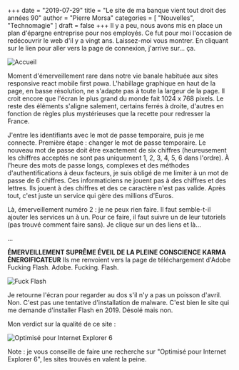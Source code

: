 +++
date        = "2019-07-29"
title       = "Le site de ma banque vient tout droit des années 90"
author      = "Pierre Morsa"
categories  = [ "Nouvelles", "Technomagie" ]
draft       = false
+++
Il y a peu, nous avons mis en place un plan d'épargne entreprise pour nos employés. Ce fut pour moi l'occasion de redécouvrir le web d'il y a vingt ans. Laissez-moi vous montrer. En cliquant sur le lien pour aller vers la page de connexion, j'arrive sur... ça.

![Accueil](/pictures/2019/07/ecran-accueil.jpg)

Moment d'émerveillement rare dans notre vie banale habituée aux sites responsive react mobile first powa. L'habillage graphique en haut de la page, en basse résolution, ne s'adapte pas à toute la largeur de la page. Il croit encore que l'écran le plus grand du monde fait 1024 x 768 pixels. Le reste des éléments s'aligne salement, certains ferrés à droite, d'autres en fonction de règles plus mystérieuses que la recette pour redresser la France.

J'entre les identifiants avec le mot de passe temporaire, puis je me connecte. Première étape : changer le mot de passe temporaire. Le nouveau mot de passe doit être exactement de six chiffres (heureusement les chiffres acceptés ne sont pas uniquement 1, 2, 3, 4, 5, 6 dans l'ordre). À l'heure des mots de passe longs, complexes et des méthodes d'authentifications à deux facteurs, je suis obligé de me limiter à un mot de passe de 6 chiffres. Ces informaticiens ne jouent pas à des chiffres et des lettres. Ils jouent à des chiffres et des ce caractère n'est pas valide. Après tout, c'est juste un service qui gère des millions d'Euros.

Là, émerveillement numéro 2 : je ne peux rien faire. Il faut semble-t-il ajouter les services un à un. Pour ce faire, il faut suivre un de leur tutoriels (pas trouvé comment faire sans). Je clique sur un des liens et là...

...

**ÉMERVEILLEMENT SUPRÊME ÉVEIL DE LA PLEINE CONSCIENCE KARMA ÉNERGIFICATEUR** Ils me renvoient vers la page de téléchargement d'Adobe Fucking Flash. Adobe. Fucking. Flash.

![Fuck Flash](/pictures/2019/07/fuck-flash.jpg)

Je retourne l'écran pour regarder au dos s'il n'y a pas un poisson d'avril. Non. C'est pas une tentative d'installation de malware. C'est bien le site qui me demande d'installer Flash en 2019. Désolé mais non.

Mon verdict sur la qualité de ce site :

![Optimisé pour Internet Explorer 6](/pictures/2019/07/optimise-internet-explorer-6.jpg)

Note : je vous conseille de faire une recherche sur "Optimisé pour Internet Explorer 6", les sites trouvés en valent la peine.